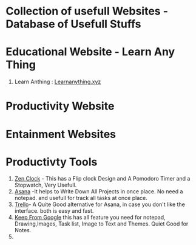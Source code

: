 # Collection of usefull Websites - Database of Usefull Stuffs

# Educational Website - Learn Any Thing
  1. Learn Anthing : [Learnanything.xyz](https://learn-anything.xyz/)

# Productivity Website

# Entainment Websites

# Productivty Tools
 1. [Zen Clock](https://zenflipclock.cn/) - This has a Flip clock Design and A Pomodoro Timer and a Stopwatch, Very Usefull.
 2. [Asana](https://asana.com/) -It helps to Write Down All Projects in once place. No need a notepad. and usefull for track all tasks at once place.
 3. [Trello](https://trello.com/en)- A Quite Good alternative for Asana, in case you don't like the interface. both is easy and fast.
 4. [Keep From Google](https://keep.google.com/) this has all feature you need for notepad, Drawing,Images, Task list, Image to Text and Themes. Quiet Good for Notes.
 5. 
